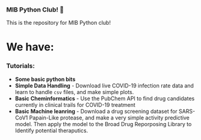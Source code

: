 ### MIB Python Club! :snake:

This is the repository for MIB Python club!

# We have:
### Tutorials:
* **Some basic python bits**
* **Simple Data Handling** - Download live COVID-19 infection rate data and learn to handle ```csv``` files, and make simple plots.
* **Basic Cheminformatics** - Use the PubChem API to find drug candidates currently in clinical trails for COVID-19 treatment
* **Basic Machine leanring** - Download a drug screening dataset for SARS-CoV1 Papain-Like protease, and make a very simple activity predictive model. Then apply the model to the Broad Drug Reporposing Library to Identify potential theraputics.
